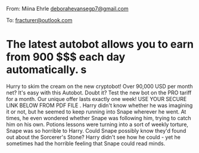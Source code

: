 From: Miina Ehrle <deborahevansegp7@gmail.com>

To: fracturer@outlook.com

# The latest autobot allows you to earn from 900 $$$ each day automatically. s

Hurry to skim the cream on the new cryptobot!
Over 90,000 USD per month net? It's easy with this Autobot. Doubt it? 
Test the new bot on the PRO tariff for a month. 
Our unique offer lasts exactly one week!
USE YOUR SECURE LINK BELOW FROM PDF FILE
  .
Harry didn't know whether he was imagining it or not, but he seemed to keep running into Snape wherever he went. At times, he even wondered whether Snape was following him, trying to catch him on his own. Potions lessons were turning into a sort of weekly torture, Snape was so horrible to Harry. Could Snape possibly know they'd found out about the Sorcerer's Stone? Harry didn't see how he could - yet he sometimes had the horrible feeling that Snape could read minds.
